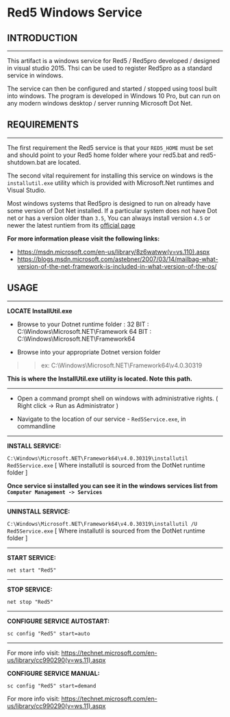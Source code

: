 # Red5 Windows Service



## INTRODUCTION
---

This artifact is a windows service for Red5 / Red5pro developed / designed in visual studio 2015. Thsi can be used to register Red5pro as a standard service in windows.

The service can then be configured and started / stopped using toosl built into windows. The program is developed in Windows 10 Pro, but can run on any modern windows desktop / server running Microsoft Dot Net.


## REQUIREMENTS
---

The first requirement the Red5 service is that your `RED5_HOME` must be set and should point to your Red5 home folder where your red5.bat and red5-shutdown.bat are located.


The second vital requirement for installing this service on windows is the `installutil.exe` utility which is provided with Microsoft.Net runtimes and Visual Studio. 

Most windows systems that Red5pro is designed to run on already have some version of Dot Net installed. If a particular system does not have Dot net or has a version older than `3.5`, You can always install version `4.5` or newer the latest runtiem from its [official page](https://www.microsoft.com/en-in/download/details.aspx?id=42642)

__For more information please visit the following links:__

* https://msdn.microsoft.com/en-us/library/8z6watww(v=vs.110).aspx
* https://blogs.msdn.microsoft.com/astebner/2007/03/14/mailbag-what-version-of-the-net-framework-is-included-in-what-version-of-the-os/


## USAGE
---

__LOCATE InstallUtil.exe__

* Browse to your Dotnet runtime folder :
32 BIT : C:\Windows\Microsoft.NET\Framework
64 BIT : C:\Windows\Microsoft.NET\Framework64

* Browse into your appropriate Dotnet version folder
>> ex: C:\Windows\Microsoft.NET\Framework64\v4.0.30319

__This is where the InstallUtil.exe utility is located. Note this path.__

---

* Open a command prompt shell on windows with administrative rights. ( Right click -> Run as Administrator )

* Navigate to the location of our service - `Red5Service.exe`, in commandline

---

__INSTALL SERVICE:__


`C:\Windows\Microsoft.NET\Framework64\v4.0.30319\installutil Red5Service.exe`
[ Where installutil is sourced from the DotNet runtime folder ]


__Once service si installed you can see it in the windows services list from `Computer Management -> Services`__

---

__UNINSTALL SERVICE:__

`C:\Windows\Microsoft.NET\Framework64\v4.0.30319\installutil /U Red5Service.exe`
[ Where installutil is sourced from the DotNet runtime folder ]

---

__START SERVICE:__

`net start "Red5"`

---

__STOP SERVICE:__

`net stop "Red5"`

---


__CONFIGURE SERVICE AUTOSTART:__

`sc config "Red5" start=auto`

---

For more info visit: https://technet.microsoft.com/en-us/library/cc990290(v=ws.11).aspx


__CONFIGURE SERVICE MANUAL:__

`sc config "Red5" start=demand`

For more info visit: https://technet.microsoft.com/en-us/library/cc990290(v=ws.11).aspx
